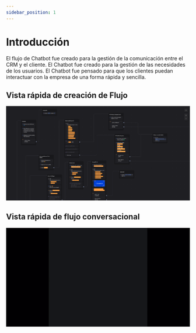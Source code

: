 ```yaml
---
sidebar_position: 1
---
```


# Introducción

El flujo de Chatbot fue creado para la gestión de la comunicación entre el CRM y el cliente. El Chatbot fue creado para la gestión de las necesidades de los usuarios. El Chatbot fue pensado para que los clientes puedan interactuar con la empresa de una forma rápida y sencilla.

## Vista rápida de creación de Flujo

![Docs Version Dropdown](./img/chatbot.png)

## Vista rápida de flujo conversacional

![Docs Version Dropdown](./img/chatbot.gif)
